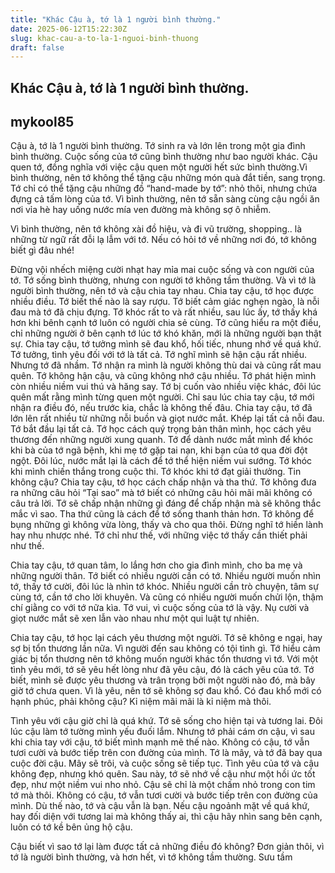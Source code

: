 ```yaml
---
title: "Khác Cậu à, tớ là 1 người bình thường."
date: 2025-06-12T15:22:30Z
slug: khac-cau-a-to-la-1-nguoi-binh-thuong
draft: false
---
```


## Khác Cậu à, tớ là 1 người bình thường.

## mykool85

Cậu à, tớ là 1 người bình thường.
Tớ sinh ra và lớn lên trong một gia đình bình thường. Cuộc sống của tớ cũng bình thường như bao người khác. Cậu quen tớ, đồng nghĩa với việc cậu quen một người hết sức bình thường.
​Vì bình thường, nên tớ không thể tặng cậu những món quà đắt tiền, sang trọng. Tớ chỉ có thể tặng cậu những đồ “hand-made by tớ”: nhỏ thôi, nhưng chứa đựng cả tấm lòng của tớ.
​Vì bình thường, nên tớ sẵn sàng cùng cậu ngồi ăn nơi vỉa hè hay uống nước mía ven đường mà không sợ ô nhiễm. 
 
Vì bình thường, nên tớ không xài đồ hiệu, và đi vũ trường, shopping.. là những từ ngữ rất đỗi lạ lẫm với tớ. Nếu có hỏi tớ về những nơi đó, tớ không biết gì đâu nhé! 
 
Đừng vội nhếch miệng cười nhạt hay mỉa mai cuộc sống và con người của tớ. Tớ sống bình thường, nhưng con người tớ không tầm thường. Và vì tớ là người bình thường, nên tớ và cậu chia tay nhau.
​Chia tay cậu, tớ học được nhiều điều. Tớ biết thế nào là say rượu. Tớ biết cảm giác nghẹn ngào, là nỗi đau mà tớ đã chịu đựng. Tớ khóc rất to và rất nhiều, sau lúc ấy, tớ thấy khá hơn khi bênh cạnh tớ luôn có người chia sẻ cùng. Tớ cũng hiểu ra một điều, chỉ những người ở bên cạnh tớ lúc tớ khó khăn, mới là những người bạn thật sự.
​Chia tay cậu, tớ tưởng mình sẽ đau khổ, hối tiếc, nhung nhớ về quá khứ. Tớ tưởng, tình yêu đối với tớ là tất cả. Tớ nghĩ mình sẽ hận cậu rất nhiều. Nhưng tớ đã nhầm. Tớ nhận ra mình là người không thù dai và cũng rất mau quên. Tớ không hận cậu, và cũng không nhớ cậu nhiều. Tớ phát hiện mình còn nhiều niềm vui thú và hăng say. Tớ bị cuốn vào nhiều việc khác, đôi lúc quên mất rằng mình từng quen một người. Chỉ sau lúc chia tay cậu, tớ mới nhận ra điều đó, nếu trước kia, chắc là không thế đâu.
Chia tay cậu, tớ đã lớn lên rất nhiều từ những nỗi buồn và giọt nước mắt. Khép lại tất cả nỗi đau. Tớ bắt đầu lại tất cả. Tớ học cách quý trọng bản thân mình, học cách yêu thương đến những người xung quanh. Tớ để dành nước mắt mình để khóc khi bà của tớ ngã bệnh, khi mẹ tớ gặp tai nạn, khi bạn của tớ qua đời đột ngột. Đôi lúc, nước mắt lại là cách để tớ thể hiện niềm vui sướng. Tớ khóc khi mình chiến thắng trong cuộc thi. Tớ khóc khi tớ đạt giải thưởng. Tin không cậu?
​Chia tay cậu, tớ học cách chấp nhận và tha thứ. Tớ không đưa ra những câu hỏi “Tại sao” mà tớ biết có những câu hỏi mãi mãi không có câu trả lời. Tớ sẽ chấp nhận những gì đáng để chấp nhận mà sẽ không thắc mắc vì sao. Tha thứ cũng là cách để tớ sống thanh thản hơn. Tớ không để bụng những gì không vừa lòng, thấy và cho qua thôi. Đừng nghĩ tớ hiền lành hay nhu nhược nhé. Tớ chỉ như thế, với những việc tớ thấy cần thiết phải như thế. 
 
Chia tay cậu, tớ quan tâm, lo lắng hơn cho gia đình mình, cho ba mẹ và những người thân. Tớ biết có nhiều người cần có tớ. Nhiều người muốn nhìn tớ, thấy tớ cười, đôi lúc là nhìn tớ khóc. Nhiều người cần trò chuyện, tâm sự cùng tớ, cần tớ cho lời khuyên. Và cũng có nhiều người muốn chửi lộn, thậm chí giằng co với tớ nữa kìa. Tớ vui, vì cuộc sống của tớ là vậy. Nụ cười và giọt nước mắt sẽ xen lẫn vào nhau như một qui luật tự nhiên. 
 
Chia tay cậu, tớ học lại cách yêu thương một người. Tớ sẽ không e ngại, hay sợ bị tổn thương lần nữa. Vì người đến sau không có tội tình gì. Tớ hiểu cảm giác bị tổn thương nên tớ không muốn người khác tổn thương vì tớ. Với một tình yêu mới, tớ sẽ yêu hết lòng như đã yêu cậu, đó là cách yêu của tớ. Tớ biết, mình sẽ được yêu thương và trân trọng bởi một người nào đó, mà bây giờ tớ chưa quen. Vì là yêu, nên tớ sẽ không sợ đau khổ. Có đau khổ mới có hạnh phúc, phải không cậu? Kỉ niệm mãi mãi là kỉ niệm mà thôi. 
 
Tình yêu với cậu giờ chỉ là quá khứ. Tớ sẽ sống cho hiện tại và tương lai. Đôi lúc cậu làm tớ tường mình yếu đuối lắm. Nhưng tớ phải cám ơn cậu, vì sau khi chia tay với cậu, tớ biết mình mạnh mẽ thế nào. Không có cậu, tớ vẫn tươi cười và bước tiếp trên con đường của mình. Tớ là mây, và tớ đã bay qua cuộc đời cậu. Mây sẽ trôi, và cuộc sống sẽ tiếp tục. Tình yêu của tớ và cậu không đẹp, nhưng khó quên. Sau này, tớ sẽ nhớ về cậu như một hồi ức tốt đẹp, như một niềm vui nho nhỏ. Cậu sẽ chỉ là một chấm nhỏ trong con tim tớ mà thôi. Không có cậu, tớ vẫn tươi cười và bước tiếp trên con đường của mình. Dù thế nào, tớ và cậu vẫn là bạn. Nếu cậu ngoảnh mặt về quá khứ, hay đối diện với tương lai mà không thấy ai, thì cậu hãy nhìn sang bên cạnh, luôn có tớ kề bên ủng hộ cậu. 
 
Cậu biết vì sao tớ lại làm được tất cả những điều đó không? Đơn giản thôi, vì tớ là người bình thường, và hơn hết, vì tớ không tầm thường.
Sưu tầm​